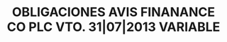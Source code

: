 ---
layout: asset
title: OBLIGACIONES AVIS FINANANCE CO PLC VTO. 31|07|2013 VARIABLE
isin: XS0261696586
---
